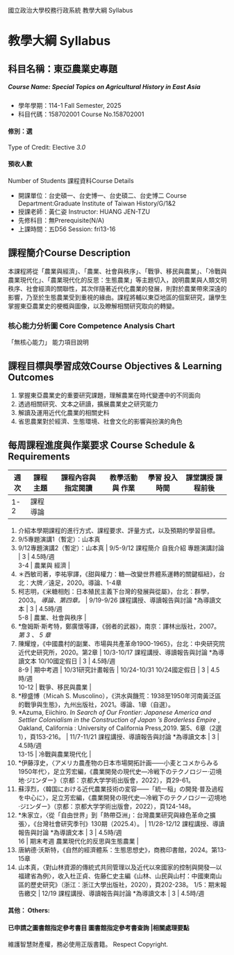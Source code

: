 國立政治大學校務行政系統 教學大綱 Syllabus
# 教學大綱 Syllabus
##  科目名稱：東亞農業史專題
#####  Course Name: Special Topics on Agricultural History in East Asia
  * 學年學期：114-1 Fall Semester, 2025 
  * 科目代碼：158702001 Course No.158702001
#### 修別：選
Type of Credit: Elective 
_3.0_
#### 預收人數
Number of Students
課程資料Course Details
  * 開課單位：台史碩一、台史博一、台史碩二、台史博二 Course Department:Graduate Institute of Taiwan History/G/1&2 
  * 授課老師：黃仁姿 Instructor: HUANG JEN-TZU 
  * 先修科目：無Prerequisite(N/A)
  * 上課時間：五D56 Session: fri13-16
##  課程簡介Course Description
本課程將從「農業與經濟」、「農業、社會與秩序」、「戰爭、移民與農業」、「冷戰與農業現代化」、「農業現代化的反思：生態農業」等主題切入，說明農業與人類文明秩序、社會經濟的關聯性，其次伴隨著近代化農業的發展，則對於農業帶來深遠的影響，乃至於生態農業受到重視的緣由。課程將輔以東亞地區的個案研究，讓學生掌握東亞農業史的梗概與圖像，以及瞭解相關研究取向的轉變。
###  核心能力分析圖 Core Competence Analysis Chart
「無核心能力」 
能力項目說明
##  課程目標與學習成效Course Objectives & Learning Outcomes 
  1. 掌握東亞農業史的重要研究課題，理解農業在時代變遷中的不同面向
  2. 透過相關研究、文本之研讀，擴展農業史之研究能力
  3. 解讀及運用近代化農業的相關史料
  4. 省思農業對於經濟、生態環境、社會文化的影響與扮演的角色
##  每周課程進度與作業要求 Course Schedule & Requirements
週次 |  課程主題 |  課程內容與 指定閱讀 |  教學活動與 作業 |  學習 投入 時間 |  課堂講授 課程前後  
---|---|---|---|---|---  
1-2 |  課程導論 | 
  1. 介紹本學期課程的進行方式、課程要求、評量方式，以及預期的學習目標。
  2. 9/5專題演講1（暫定）：山本真
  3. 9/12專題演講2（暫定）：山本真
|  9/5-9/12 課程簡介 自我介紹 專題演講討論 |  3 |  4.5時/週  
3-4 |  農業與 經濟 | 
  1. ＊西敏司著，李祐寧譯，《甜與權力：糖—改變世界體系運轉的關鍵樞紐》，台北：大牌／遠足，2020。導論、1-4章
  2. 柯志明，《米糖相剋：日本殖民主義下台灣的發展與從屬》，台北：群學，2003。 _導論、第四章。_
|  9/19-9/26 課程講授、導讀報告與討論 *為導讀文本 |  3 |  4.5時/週  
5-8 |  農業、社會與秩序 | 
  1. *詹姆斯·斯考特，鄭廣懷等譯，《弱者的武器》，南京：譯林出版社，2007。 _第_ _3_ _、_ _5_ _章_
  2. 陳耀煌，《中國農村的副業、市場與共產革命1900-1965》，台北：中央研究院近代史研究所，2020。第2章
|  10/3-10/17 課程講授、導讀報告與討論 *為導讀文本 10/10國定假日 |  3 |  4.5時/週  
8-9 |  期中考週 |  10/31研究計畫報告 |  10/24-10/31 10/24國定假日 |  3 |  4.5時/週  
10-12 |  戰爭、移民與農業 | 
  1. *穆盛博（Ｍicah S. Muscolino），《洪水與饑荒：1938至1950年河南黃泛區的戰爭與生態》，九州出版社，2021。導論、1章（自選）。
  2. *Azuma, Eiichiro. _In Search of Our Frontier: Japanese America and Settler Colonialism in the Construction of Japan_ _’s Borderless Empire_ , Oakland, California : University of California Press,2019. 第5、6章（2選1），頁153-216。
|  11/7-11/21 課程講授、導讀報告與討論 *為導讀文本 |  3 |  4.5時/週  
13-15 |  冷戰與農業現代化 | 
  1. *伊藤淳史，〈アメリカ農產物の日本市場開拓計画——小麦とコメからみる1950年代〉，足立芳宏編，《農業開発の現代史—冷戦下のテクノロジー·辺境地·ジｴンダー》（京都：京都大学学術出版會，2022），頁29-61。
  2. 蘇淳烈，〈韓国における近代農業技術の変容——「統一稲」の開発·普及過程を中心に〉，足立芳宏編，《農業開発の現代史—冷戦下のテクノロジー·辺境地·ジｴンダー》（京都：京都大学学術出版會，2022），頁124-148。
  3. *朱家立，〈從「自由世界」到「熱帶亞洲」：台灣農業研究與綠色革命之擴張〉，《台灣社會研究季刊》130期（2025.4）。
|  11/28-12/12 課程講授、導讀報告與討論 *為導讀文本 |  3 |  4.5時/週  
16 |  期末考週 農業現代化的反思與生態農業 | 
  1. 唐納德·沃斯特，《自然的經濟體系：生態思想史》，商務印書館，2024。第13-15章
  2. 山本真，〈對山林資源的傳統式共同管理以及近代以來國家的控制與開發—以福建省為例〉，收入杜正貞、佐藤仁史主編《山林、山民與山村：中國東南山區的歷史研究》（浙江：浙江大學出版社，2020），頁202-238。
1/5：期末報告繳交 |  12/19 課程講授、導讀報告與討論 *為導讀文本 |  3 |  4.5時/週  
####  其他： Others:
####  已申請之圖書館指定參考書目  圖書館指定參考書查詢 |相關處理要點
維護智慧財產權，務必使用正版書籍。 Respect Copyright.